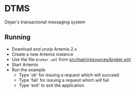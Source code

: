# DTMS

Dejan's transactional messaging system

## Running

* Download and unzip Artemis 2.x
* Create a new Artemis instance
* Use the file `broker.xml` from [src/main/resources/broker.xml](src/main/resources/broker.xml)
* Start Artemis
* Run the example
    * Type 'ok' for issuing a request which will succeed
    * Type 'fail' for issuing a request which will fail
    * Type 'exit' to exit the application
